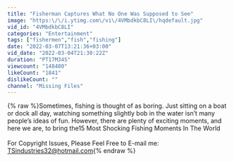 ```yaml
---
title: "Fisherman Captures What No One Was Supposed to See"
image: "https:\/\/i.ytimg.com\/vi\/4VMbdkbC8LI\/hqdefault.jpg"
vid_id: "4VMbdkbC8LI"
categories: "Entertainment"
tags: ["fishermen","fish","fishing"]
date: "2022-03-07T13:21:36+03:00"
vid_date: "2022-03-04T21:30:22Z"
duration: "PT17M34S"
viewcount: "148480"
likeCount: "1841"
dislikeCount: ""
channel: "Missing Files"
---
```

{% raw %}Sometimes, fishing is thought of as boring. Just sitting on a boat or dock all day, watching something slightly bob in the water isn’t many people’s ideas of fun. However, there are plenty of exciting moments, and here we are, to bring the15 Most Shocking Fishing Moments In The World<br /><br />For Copyright Issues, Please Feel Free to E-mail me: <br />TSindustries32@hotmail.com{% endraw %}
